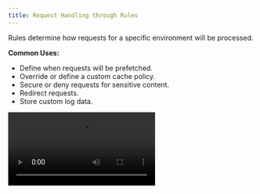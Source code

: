 ```yaml
---
title: Request Handling through Rules
---
```


Rules determine how requests for a specific environment will be processed.

**Common Uses:**

-   Define when requests will be prefetched.
-   Override or define a custom cache policy.
-   Secure or deny requests for sensitive content.
-   Redirect requests.
-   Store custom log data.

<Video src="https://www.youtube.com/watch?v=5xPItxYBGK0" />

## Quick Start {/*quick-start*/}

Set up your rules through the following steps:

1.  Identify the environment (e.g., `production`) that will be configured.
2.  Define one or more rule(s) for that environment. Each rule should contain at least one feature.
3.  Apply your rules to that environment by deploying your changes.

## Rules and CDN-As-Code {/*rules-and-cdn-as-code*/}

There are two workflows for defining your CDN configuration:

-   Generate and deploy rules through the {{ PORTAL_LINK }}.
-   Define a [CDN-as-Code configuration](/guides/performance/cdn_as_code) and then deploy it through the {{ PRODUCT }} CLI. 

![Rules and CDN-as-Code](/images/v7/performance/rules-cdn-as-code.png)

Deploying to an environment always overrides the previous configuration. However, if you use a different workflow, you may not be aware of how a deployment will override your current configuration. 

For example, if you deploy rules to an environment and a teammate deploys a CDN-as-code configuration at a later date, then your teammate may not be aware of the configuration defined within your rules. 

<Callout type="tip">

  There are benefits and disadvantages to each approach. For example, some teams may prefer the straightforward approach of setting up rules, while other teams may prefer writing code. Another important factor is that the integration of a JavaScript framework through {{ PRODUCT }} {{ PRODUCT_PLATFORM }} requires the CDN-as-code approach. 

</Callout>

<Callout type="info">

  Complex CDN-as-code configurations are displayed in JSON format instead of being displayed as rules.

</Callout>

## Rules {/*rules*/}

A rule consists of a set of IF, ELSE, and ELSE IF statements that define the logic through which requests are identified and processed.

Each statement may contain:
-   A set of match conditions that define the criteria used to identify requests. 

    For example, you may identify requests by URL path, request headers, or geolocation.
	
-   A set of features that define how the CDN will process requests identified by its conditional expression.

    For example, you may define a caching policy, set response headers, or redirect requests.

Each of these components are identified in the following illustration.

![Rule components](/images/v7/performance/rule-components.gif)

For example, the following rule applies a caching policy to all `GET` requests whose relative path starts with `/marketing/`.

![Rule Example](/images/v7/performance/rule-condition-feature-example.png)

### Statements {/*statements*/}

There are three types of statement:

-   **IF:** By default, adding a match condition or feature creates an IF statement and places the new entry within it. You may then add additional match conditions and features. 
-   **ELSE:** Adding `Else` to a rule adds an ELSE statement. This type of statement determines how {{ PRODUCT }} will process all requests that do not satisfy at least one IF or ELSE IF statement defined within the same rule.
-   **ELSE IF:** Adding a match condition to an ELSE statement converts it into an ELSE IF statement. This type of statement determines how {{ PRODUCT }} will process requests that meet the following requirements:
    -   The request does not satisfy the IF statement or any ELSE IF statements above this statement.
    -   The request must satisfy all of the match condition(s) defined within this ELSE IF statement.

<Callout type="info">

  By default, an IF or ELSE IF statement requires requests to satisfy all match condition(s) defined within that statement.   
  
  [Learn how to toggle this behavior.](#multiple-conditions)

</Callout>

### Conditions {/*conditions*/}

A condition identifies a set of requests. Setting up a condition requires:

1.  Selecting the [type of condition](/guides/performance/rules/conditions).

    For example, you may identify requests by HTTP method, path, or request headers.

2.  Defining how a request will be compared against a value or state. In some cases, this involves selecting a comparison operator and defining the value that will be compared against the request.

**Example:**

Identify all `GET` requests through the following condition:
-   **Type of condition (aka variable):** Method
-   **Operator:** Equals
-   **Match Value:** GET

Learn more about [types of conditions](/guides/performance/rules/conditions) and [operators](/guides/performance/rules/operators).

#### Multiple Conditions {/*multiple-conditions*/}

By default, an IF or ELSE IF statement requires requests to satisfy all match condition(s) defined within that statement. This is indicated by an `and` label. However, you may modify an IF or ELSE IF statement to only require a single condition by toggling the `and` label to `or`.

**To toggle matching logic**

1.  Create a rule with multiple condition(s).
2.  From the desired IF or ELSE IF statement, click on the `and` label that appears directly to left of a match condition.

    ![Toggle condition logic](/images/v7/performance/rules-change-condition-logic.png)

3.  When prompted, click **Change operators** to only require a single condition before matching a request for this IF or ELSE IF statement.

<Callout type="info">

  Switch it back to requiring all conditions by clicking on the `or` label and then confirming this change by clicking **Change operators**.

</Callout>

<Callout type="info">

  Your changes will not take effect until they are deployed. 

</Callout>

### Features {/*features*/}

A feature determines how requests will be processed. They are categorized as follows:

-   [Access](/guides/performance/rules/features#access): Controls access to content.
-   [Caching](/guides/performance/rules/features#caching): Customizes when and how content is cached.
-   [Client](/guides/performance/rules/features#client): Controls how the client communicates with our CDN.
-   **Comment:** Adds a note or metadata to your configuration. This feature is solely informational and does not affect your configuration.
-   [Headers](/guides/performance/rules/features#headers): Adds, modifies, or deletes headers from the request or response.
-   [Logs](/guides/performance/rules/features#logs): Customizes how log data is stored.
-   [Origin](/guides/performance/rules/features#origin): Controls how the CDN communicates with an origin server.
-   [Response](/guides/performance/rules/features#response): Customizes the response sent to the client and determines whether we will allow prefetching instructions to be sent to the client.
-   [Set Variables](/guides/performance/rules/features#set-variables): Assigns a value to one or more user-defined variable(s) that are  passed to your bespoke traffic processing solution.
-   [URL](/guides/performance/rules/features#url): Redirects or rewrites requests to a different URL.

##  Rule Precedence {/*rule-precedence*/}

You may create multiple rules. The use of multiple rules facilitates:

-   The setup of a default configuration that will be applied to all requests.
-   The creation of rules that specialize according to request type or behavior.
-   Additional control over how requests for content are handled.

Rules are typically processed in the order that they are listed. If a request satisfies the criteria for multiple rules, then all of the features associated with those features will be applied to the request. This could lead to a situation where conflicting actions will take place. In such a case, the last action to take place will take precedence over previous actions. Therefore, it is recommended to place rules that should take precedence as close to the bottom of the list as possible.

<Callout type="tip">

  Move a rule by dragging the rule's <Image inline src="/images/v7/icons/grab-handle.png" alt="" /> icon to the desired position.

</Callout>

A good rule of thumb when determining where a rule should be positioned is to order rules according to the level of detail in the criteria. Rules with general criteria should be placed closer to the top of the list, while more detailed criteria should be placed closer to the bottom. This type of configuration allows catch-all rules to assign default handling behavior for your assets without interfering with the manner in which specific types of assets are handled.

![Order of Precedence](/images/v7/performance/rules-order-of-precedence.png)

### Exceptions to Rule Precedence {/*exceptions-to-rule-precedence*/}

The following cases are exceptions to the order-based rule precedence stated above:

-   **Identical Matching Criteria:** If multiple rules share the same matching criteria, then the actions associated with those rules will take place at the same time. Thus, a rule at the bottom could be combined with a rule at the top of the list. This type of situation would prevent the rule at the bottom from taking precedence over other rules.

-   **URL Rewrite Precedence:** The URL Rewrite feature takes precedence when multiple features will be applied to a request. This occurs regardless of rule order.

    **Example:** 

    In this sample scenario, a policy contains two rules. The first rule applies the URL Redirect feature, while the second one applies the URL Rewrite feature. If a request satisfies both rules, then the URL Rewrite feature will always be applied to a request before the URL Redirect feature.

-   **Token Auth Precedence:** The Token Auth feature takes precedence over most features with the exception of the URL Rewrite feature. This occurs regardless of rule order.

### Fine-Tuning Your Rules {/*fine-tuning-your-rules*/}

If the response provided by {{ PRODUCT }} does not match your expectations, you can check the [{{ HEADER_PREFIX }}-mr response header](/guides/performance/response#-mr) to find out which rules were applied to a request. This response header identifies each rule that was applied to a request by its number. Display rule numbers by clicking **Show Rule Numbers**.

![Show Rule Numbers](/images/v7/performance/rules-show-rule-numbers.png)

For example, the following value indicates that the request matched both the first rule (i.e., `0`) and the second rule (i.e., `1`) within deployment version #16.

`{{ HEADER_PREFIX }}-mr: 16:0;16:1;`

You can now use this information to adjust your rules. For example, you may adjust the second rule to exclude this type of request or modify another rule to match this type of request. 

<Video src="https://www.youtube.com/watch?v=oQ5EMbxvprM" />

## Sample Scenario {/*sample-scenario*/}

In this sample scenario, create the following rules:

| Order | Purpose                                                   | Description                              |
|-------|-----------------------------------------------------------|------------------------------------------|
| 1     | Assign a default cache policy for all requests.           | Placing this rule at the top of the list ensures that this cache policy is assigned by default to all requests.  |
| 2     | Define an alternative cache policy based on origin type.  | The rule's position allows it to override the default behavior defined in the first rule for requests to a specific origin.  |
| 3     | Deny access based on the requester's location.            | This rule denies access for requests that originate from a specific location. Although this rule does not contradict the above two rules, segregating these instructions improves readability and facilitates rule management. |

<Callout type="info">

  Rule order can drastically affect how requests are handled. In the above example, moving the default cache policy rule below the other rules will nullify the cache policy defined by origin type.

</Callout>

## Managing Rules {/*managing-rules*/}

You may create, modify, and delete rules.

**Key information:**

-   You may make changes without affecting an environment's traffic. This allows you to collaborate with other team members when setting up rules and to stage changes until they are needed. 

    For example, a sales event may require URL redirects or a different caching policy than standard site traffic. You can stage these changes until they are needed for the sales event.

-   Apply your changes to the current environment by clicking **Deploy Changes**.
-   Add a comment or a note to a rule by clicking **Add Comments** and then typing the desired message. Comments or notes are  informational and do not affect your configuration. 
-   An alternative method for setting up your configuration is [CDN-as-code](/guides/performance/cdn_as_code). CDN-as-code is a developer-oriented solution that provides more flexibility during CDN setup. You may create a base CDN-as-code configuration by setting up your rules through the {{ PORTAL_LINK }}, [exporting them as {{ EDGEJS_LABEL }} code](#export-rules-edgejs), and then pasting that code into your {{ ROUTES_FILE }} file. 

    <Callout type="info">

      The **Rules** page will display a complex CDN-as-code configuration in JSON format. You may modify the JSON directly within the **Rules** page or your {{ ROUTES_FILE }} file. 

    </Callout>

**To set up rules**

1.  Load the **Rules** page.
    1.  From the {{ PORTAL_LINK }}, select the desired property.
    2.  From the left-hand pane, select the desired environment from under the **Environments** section.
    3.  From the left-hand pane, select **Rules**. 
2.  Add a rule by clicking **+ Add Rule**.
3.  Add a condition that defines the set of requests for which this rule will be applied. Repeat this step as needed.
    1.  Click **+ Add** and then select **Add Condition**.
    2.  From the **Variable** option, select the method by which requests will be identified. 
    3.  From the **Operator** option, define the relationship between the variable selected in the previous step and the value that will be defined in the next step.
    4.  In the **Value** option, define a value that will be compared against for each request. 
    5.  Click **Add Condition**.
4.  Add a feature that determines how the requests defined in the previous step will be processed. Repeat this step as needed.
    1.  Click **+ Add** and then select **Add Feature**.
    2.  From the **Feature** option, select the desired feature.

	    <Callout type="tip">
		
		  Features are listed by category. If you already know the name of the desired feature, type any part of its name to filter the list. 		  
		
		</Callout>

    3.  Configure the selected feature.
    4.  Click **Add Feature**.
5.  Optional. Add an [ELSE or ELSE IF statement](#statements) to define an alternate set of logic for identifying and processing requests.

    1.  Click **+ Add** and then select **Add Else**. An ELSE statement will appear.
    2.  Convert this ELSE statement to an ELSE IF statement by adding one or more match condition(s). 

6.  Add more rules as needed by repeating steps 2 - 5.
7.  Review your rules to verify how requests will be handled and the order in which rules will be applied to requests. 

    <Callout type="tip">

      Move a rule by dragging the rule's <Image inline src="/images/v7/icons/grab-handle.png" alt="" /> icon to the desired position.

    </Callout>

8.  Click **Deploy Changes**.

**To delete a rule**

1.  Load the **Rules** page.
    1.  From the {{ PORTAL_LINK }}, select the desired property.
    2.  From the left-hand pane, select the desired environment from under the **Environments** section.
    3.  From the left-hand pane, select **Rules**. 
2.  Click the <Image inline src="/images/v7/icons/delete-2.png" alt="" /> icon next to the desired rule.
3.  Confirm the deletion by clicking **Delete Rules**.
4.  Apply your changes to this environment by clicking **Deploy Changes**.

**To export your rules as {{ EDGEJS_LABEL }} code** <a id="export-rules-edgejs" /> 

1.  Load the **Rules** page.
    1.  From the {{ PORTAL_LINK }}, select the desired property.
    2.  From the left-hand pane, select the desired environment from under the **Environments** section.
    3.  From the left-hand pane, select **Rules**. 
2.  Click **Export** and then select **{{ EDGEJS_LABEL }}** to display your rules as a CDN-as-code ({{ EDGEJS_LABEL }}) configuration. 
3.  Copy the code by clicking the <Image inline src="/images/v7/icons/copy-to-clipboard.png" alt="" /> icon.
4.  Optional. Paste your code into your {{ ROUTES_FILE }}.

<Callout type="info">

  Deploying your CDN-as-code configuration through the {{ PRODUCT }} CLI will overwrite your rules. Likewise, deploying rule changes from the {{ PORTAL_LINK }} will override a previously deployed CDN-as-code configuration.

</Callout>
